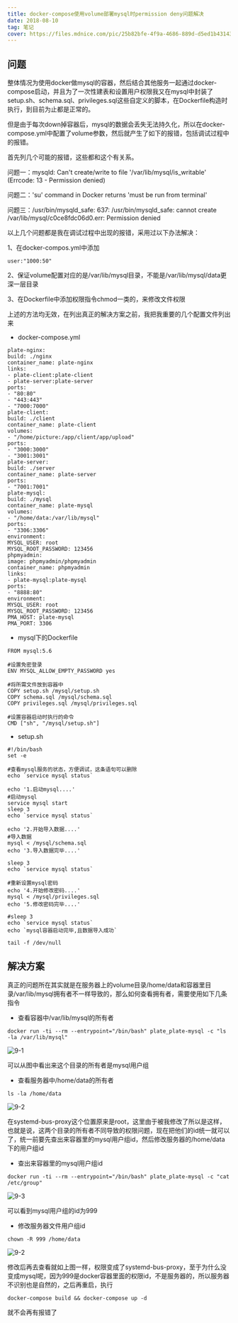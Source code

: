 ```yaml
---
title: docker-compose使用volume部署mysql时permission deny问题解决
date: 2018-08-10
tag: 笔记
cover: https://files.mdnice.com/pic/25b82bfe-4f9a-4686-889d-d5ed1b431435.png
---
```


## 问题

整体情况为使用docker做mysql的容器，然后结合其他服务一起通过docker-compose启动，并且为了一次性建表和设置用户权限我又在mysql中封装了setup.sh、schema.sql、privileges.sql这些自定义的脚本，在Dockerfile构造时执行，到目前为止都是正常的。

但是由于每次down掉容器后，mysql的数据会丢失无法持久化，所以在docker-compose.yml中配置了volume参数，然后就产生了如下的报错，包括调试过程中的报错。

首先列几个可能的报错，这些都和这个有关系。

问题一：mysqld: Can't create/write to file '/var/lib/mysql/is\_writable' \(Errcode: 13 - Permission denied\)

问题二：'su' command in Docker returns 'must be run from terminal'

问题三：/usr/bin/mysqld\_safe: 637: /usr/bin/mysqld\_safe: cannot create /var/lib/mysql/c0ce8fdc06d0.err: Permission denied

以上几个问题都是我在调试过程中出现的报错，采用过以下办法解决：

1、在docker-compos.yml中添加

```
user:"1000:50"
```

2、保证volume配置对应的是/var/lib/mysql目录，不能是/var/lib/mysql/data更深一层目录

3、在Dockerfile中添加权限指令chmod一类的，来修改文件权限

上述的方法均无效，在列出真正的解决方案之前，我把我重要的几个配置文件列出来



* docker-compose.yml

```
plate-nginx:
build: ./nginx
container_name: plate-nginx
links:
- plate-client:plate-client
- plate-server:plate-server
ports:
- "80:80"
- "443:443"
- "7000:7000"
plate-client:
build: ./client
container_name: plate-client
volumes:
- "/home/picture:/app/client/app/upload"
ports:
- "3000:3000"
- "3001:3001"
plate-server:
build: ./server
container_name: plate-server
ports:
- "7001:7001"
plate-mysql:
build: ./mysql
container_name: plate-mysql
volumes:
- "/home/data:/var/lib/mysql"
ports:
- "3306:3306"
environment:
MYSQL_USER: root
MYSQL_ROOT_PASSWORD: 123456
phpmyadmin:
image: phpmyadmin/phpmyadmin
container_name: phpmyadmin
links:
- plate-mysql:plate-mysql
ports:
- "8888:80"
environment:
MYSQL_USER: root
MYSQL_ROOT_PASSWORD: 123456
PMA_HOST: plate-mysql
PMA_PORT: 3306

```

* mysql下的Dockerfile

```
FROM mysql:5.6

#设置免密登录
ENV MYSQL_ALLOW_EMPTY_PASSWORD yes

#将所需文件放到容器中
COPY setup.sh /mysql/setup.sh
COPY schema.sql /mysql/schema.sql
COPY privileges.sql /mysql/privileges.sql

#设置容器启动时执行的命令
CMD ["sh", "/mysql/setup.sh"]

```

* setup.sh

```
#!/bin/bash
set -e

#查看mysql服务的状态，方便调试，这条语句可以删除
echo `service mysql status`

echo '1.启动mysql....'
#启动mysql
service mysql start
sleep 3
echo `service mysql status`

echo '2.开始导入数据....'
#导入数据
mysql < /mysql/schema.sql
echo '3.导入数据完毕....'

sleep 3
echo `service mysql status`

#重新设置mysql密码
echo '4.开始修改密码....'
mysql < /mysql/privileges.sql
echo '5.修改密码完毕....'

#sleep 3
echo `service mysql status`
echo `mysql容器启动完毕,且数据导入成功`

tail -f /dev/null
```

## 解决方案

真正的问题所在其实就是在服务器上的volume目录/home/data和容器里目录/var/lib/mysql拥有者不一样导致的，那么如何查看拥有者，需要使用如下几条指令

* 查看容器中/var/lib/mysql的所有者

```
docker run -ti --rm --entrypoint="/bin/bash" plate_plate-mysql -c "ls -la /var/lib/mysql"
```

![9-1](https://user-images.githubusercontent.com/13995641/43958991-cea41fe8-9cdf-11e8-86f8-f8620d2dad12.png)


可以从图中看出来这个目录的所有者是mysql用户组

* 查看服务器中/home/data的所有者

```
ls -la /home/data
```

![9-2](https://user-images.githubusercontent.com/13995641/43958996-d7675154-9cdf-11e8-92ef-9db81f6aa0c4.png)

在systemd-bus-proxy这个位置原来是root，这里由于被我修改了所以是这样，也就是说，这两个目录的所有者不同导致的权限问题，现在把他们的id统一就可以了，统一前要先查出来容器里的mysql用户组id，然后修改服务器的/home/data下的用户组id

* 查出来容器里的mysql用户组id

```
docker run -ti --rm --entrypoint="/bin/bash" plate_plate-mysql -c "cat /etc/group"
```

![9-3](https://user-images.githubusercontent.com/13995641/43959006-ddab4a02-9cdf-11e8-8caf-91ab169db55a.png)


可以看到mysql用户组的id为999

* 修改服务器文件用户组id

```
chown -R 999 /home/data
```

![9-2](https://user-images.githubusercontent.com/13995641/43958996-d7675154-9cdf-11e8-92ef-9db81f6aa0c4.png)

修改后再去查看就如上图一样，权限变成了systemd-bus-proxy，至于为什么没变成mysql呢，因为999是docker容器里面的权限id，不是服务器的，所以服务器不识别也是自然的，之后再重启，执行

```
docker-compose build && docker-compose up -d
```

就不会再有报错了






